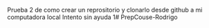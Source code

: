 Prueba 2 de como crear un reprositorio y clonarlo desde github a mi computadora local
Intento sin ayuda 1# PrepCouse-Rodrigo
